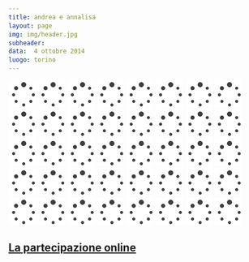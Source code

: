 ```yaml
---
title: andrea e annalisa
layout: page
img: img/header.jpg
subheader:
data:  4 ottobre 2014
luogo: torino
---
```




<img src='img/loader.gif' data-src="gallery/web-1.jpg" class="" />
<img src='img/loader.gif' data-src="gallery/web-2.jpg" class="" />
<img src='img/loader.gif' data-src="gallery/web-3.jpg" class="" />
<img src='img/loader.gif' data-src="gallery/web-4.jpg" class="" />
<img src='img/loader.gif' data-src="gallery/web-5.jpg" class="" />
<img src='img/loader.gif' data-src="gallery/web-6.jpg" class="" />
<img src='img/loader.gif' data-src="gallery/web-7.jpg" class="" />
<img src='img/loader.gif' data-src="gallery/web-8.jpg" class="" />
<img src='img/loader.gif' data-src="gallery/web-9.jpg" class="" />
<img src='img/loader.gif' data-src="gallery/web-10.jpg" class="" />
<img src='img/loader.gif' data-src="gallery/web-11.jpg" class="" />
<img src='img/loader.gif' data-src="gallery/web-12.jpg" class="" />
<img src='img/loader.gif' data-src="gallery/web-13.jpg" class="" />
<img src='img/loader.gif' data-src="gallery/web-14.jpg" class="" />
<img src='img/loader.gif' data-src="gallery/web-15.jpg" class="" />
<img src='img/loader.gif' data-src="gallery/web-16.jpg" class="" />
<img src='img/loader.gif' data-src="gallery/web-17.jpg" class="" />
<img src='img/loader.gif' data-src="gallery/web-18.jpg" class="" />
<img src='img/loader.gif' data-src="gallery/web-19.jpg" class="" />
<img src='img/loader.gif' data-src="gallery/web-20.jpg" class="" />
<img src='img/loader.gif' data-src="gallery/web-21.jpg" class="" />
<img src='img/loader.gif' data-src="gallery/web-22.jpg" class="" />
<img src='img/loader.gif' data-src="gallery/web-23.jpg" class="" />
<img src='img/loader.gif' data-src="gallery/web-24.jpg" class="" />
<img src='img/loader.gif' data-src="gallery/web-25.jpg" class="" />
<img src='img/loader.gif' data-src="gallery/web-26.jpg" class="" />
<img src='img/loader.gif' data-src="gallery/web-27.jpg" class="" />
<img src='img/loader.gif' data-src="gallery/web-28.jpg" class="" />
<img src='img/loader.gif' data-src="gallery/web-29.jpg" class="" />
<img src='img/loader.gif' data-src="gallery/web-30.jpg" class="" />
<img src='img/loader.gif' data-src="gallery/web-31.jpg" class="" />
<img src='img/loader.gif' data-src="gallery/web-32.jpg" class="" />
<img src='img/loader.gif' data-src="gallery/web-33.jpg" class="" />
<img src='img/loader.gif' data-src="gallery/web-34.jpg" class="" />
<img src='img/loader.gif' data-src="gallery/web-35.jpg" class="" />
<img src='img/loader.gif' data-src="gallery/web-36.jpg" class="" />
<img src='img/loader.gif' data-src="gallery/web-37.jpg" class="" />
<img src='img/loader.gif' data-src="gallery/web-38.jpg" class="" />
<img src='img/loader.gif' data-src="gallery/web-39.jpg" class="" />
<img src='img/loader.gif' data-src="gallery/web-40.jpg" class="" />

<br>

## [La partecipazione online](partecipazione/)
